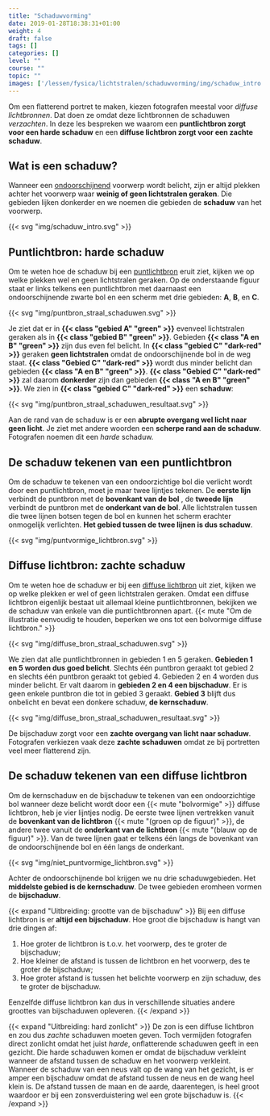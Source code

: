 ```yaml
---
title: "Schaduwvorming"
date: 2019-01-28T18:38:31+01:00
weight: 4
draft: false
tags: []
categories: []
level: ""
course: ""
topic: ""
images: ['/lessen/fysica/lichtstralen/schaduwvorming/img/schaduw_intro.png', '/lessen/fysica/lichtstralen/schaduwvorming/img/puntbron_straal_schaduwen.png', '/lessen/fysica/lichtstralen/schaduwvorming/img/puntbron_straal_schaduwen_resultaat.png', '/lessen/fysica/lichtstralen/schaduwvorming/img/puntvormige_lichtbron.png', '/lessen/fysica/lichtstralen/schaduwvorming/img/diffuse_bron_straal_schaduwen.png', '/lessen/fysica/lichtstralen/schaduwvorming/img/diffuse_bron_straal_schaduwen_resultaat.png', '/lessen/fysica/lichtstralen/schaduwvorming/img/niet_puntvormige_lichtbron.png']
---
```

Om een flatterend portret te maken, kiezen fotografen meestal voor *diffuse
lichtbronnen*. Dat doen ze omdat deze lichtbronnen de schaduwen *verzachten*.
In deze les bespreken we waarom een **puntlichtbron zorgt voor een harde
schaduw** en een **diffuse lichtbron zorgt voor een zachte schaduw**.

## Wat is een schaduw?
Wanneer een [ondoorschijnend](../absorberen_reflecteren_doorlaten#licht-doorlaten)
voorwerp wordt belicht, zijn er altijd plekken achter
het voorwerp waar **weinig of geen lichtstralen geraken**. Die gebieden lijken
donkerder en we noemen die gebieden de **schaduw** van het voorwerp.

{{< svg "img/schaduw_intro.svg" >}}

## Puntlichtbron: harde schaduw
Om te weten hoe de schaduw bij een
[puntlichtbron](../lichtbronnen#puntvormige-en-diffuse-lichtbronnen) eruit
ziet, kijken we op welke plekken wel en geen lichtstralen geraken. Op de
onderstaande figuur staat er links telkens een puntlichtbron met daarnaast een
ondoorschijnende zwarte bol en een scherm met drie gebieden: **A**, **B**, en
**C**.

{{< svg "img/puntbron_straal_schaduwen.svg" >}}

Je ziet dat er in **{{< class "gebied A" "green" >}}** evenveel lichtstralen
geraken als in **{{< class "gebied B" "green" >}}**. Gebieden **{{< class "A en B" "green" >}}** zijn dus even fel belicht. In
**{{< class "gebied C" "dark-red" >}}** geraken **geen lichtstralen** omdat de
ondoorschijnende bol in de weg staat.
**{{< class "Gebied C" "dark-red" >}}** wordt dus minder belicht dan gebieden
**{{< class "A en B" "green" >}}**. **{{< class "Gebied C" "dark-red" >}}** zal
daarom **donkerder** zijn dan gebieden
**{{< class "A en B" "green" >}}**. We zien in
**{{< class "gebied C" "dark-red" >}}** een **schaduw**:

{{< svg "img/puntbron_straal_schaduwen_resultaat.svg" >}}

Aan de rand van de schaduw is er een **abrupte overgang wel licht naar geen
licht**. Je ziet met andere woorden een **scherpe rand aan de schaduw**.
Fotografen noemen dit een *harde* schaduw.

## De schaduw tekenen van een puntlichtbron
Om de schaduw te tekenen van een ondoorzichtige bol die verlicht wordt door een
puntlichtbron, moet je maar twee lijntjes tekenen. De **eerste lijn** verbindt
de puntbron met de **bovenkant van de bol** , de **tweede lijn** verbindt de
puntbron met de **onderkant van de bol**. Alle lichtstralen tussen die twee
lijnen botsen tegen de bol en kunnen het scherm erachter onmogelijk verlichten.
**Het gebied tussen de twee lijnen is dus schaduw**.

{{< svg "img/puntvormige_lichtbron.svg" >}}

## Diffuse lichtbron: zachte schaduw
Om te weten hoe de schaduw er bij een
[diffuse lichtbron](../lichtbronnen#puntvormige-en-diffuse-lichtbronnen)
uit ziet, kijken we op welke plekken er wel of geen lichtstralen geraken.
Omdat een diffuse lichtbron eigenlijk bestaat uit allemaal
kleine puntlichtbronnen, bekijken we de schaduw van enkele van die
puntlichtbronnen apart.
{{< mute "Om de illustratie eenvoudig te houden, beperken we ons tot een bolvormige diffuse lichtbron." >}}

{{< svg "img/diffuse_bron_straal_schaduwen.svg" >}}

We zien dat alle puntlichtbronnen in gebieden 1 en 5 geraken. **Gebieden 1 en 5
worden dus goed belicht**.
Slechts één puntbron geraakt tot gebied 2
en slechts één puntbron geraakt tot gebied 4.
Gebieden 2 en 4 worden dus minder belicht. Er valt daarom in **gebieden 2 en 4
een bijschaduw**. Er is geen enkele puntbron die tot in gebied 3 geraakt.
**Gebied 3** blijft dus onbelicht en bevat een donkere schaduw, **de kernschaduw**.

{{< svg "img/diffuse_bron_straal_schaduwen_resultaat.svg" >}}

De bijschaduw zorgt voor een **zachte overgang van licht naar schaduw**.
Fotografen verkiezen vaak deze **zachte schaduwen** omdat ze bij portretten
veel meer flatterend zijn.

## De schaduw tekenen van een diffuse lichtbron
Om de kernschaduw en de bijschaduw te tekenen van een ondoorzichtige bol
wanneer deze belicht wordt door een {{< mute "bolvormige" >}} diffuse
lichtbron, heb je vier lijntjes nodig. De eerste twee lijnen vertrekken vanuit
de **bovenkant van de lichtbron** {{< mute "(groen op de figuur)" >}}, de andere
twee vanuit de **onderkant van de lichtbron** {{< mute "(blauw op de figuur)" >}}.
Van de twee lijnen gaat er telkens één langs de bovenkant van de
ondoorschijnende bol en één langs de onderkant.

{{< svg "img/niet_puntvormige_lichtbron.svg" >}}

Achter de ondoorschijnende bol krijgen we nu drie schaduwgebieden. Het **middelste
gebied is de kernschaduw**. De twee gebieden eromheen vormen de **bijschaduw**.

{{< expand "Uitbreiding: grootte van de bijschaduw" >}}
Bij een diffuse lichtbron is er **altijd een bijschaduw**. Hoe groot die bijschaduw is hangt van drie dingen af:

1. Hoe groter de lichtbron is t.o.v. het voorwerp, des te groter de bijschaduw;
2. Hoe kleiner de afstand is tussen de lichtbron en het voorwerp, des te groter de bijschaduw;
3. Hoe groter afstand is tussen het belichte voorwerp en zijn schaduw, des te groter de bijschaduw.

Eenzelfde diffuse lichtbron kan dus in verschillende situaties andere groottes
van bijschaduwen opleveren.
{{< /expand >}}

{{< expand "Uitbreiding: hard zonlicht" >}}
De zon is een diffuse lichtbron en zou dus *zachte* schaduwen moeten geven.
Toch vermijden fotografen direct zonlicht omdat het juist *harde*,
onflatterende schaduwen geeft in een gezicht. Die harde schaduwen komen er
omdat de bijschaduw verkleint wanneer de afstand tussen de schaduw en het
voorwerp verkleint. Wanneer de schaduw van een neus valt op de wang van het
gezicht, is er amper een bijschaduw omdat de afstand tussen de neus en de wang
heel klein is. De afstand tussen de maan en de aarde, daarentegen, is heel groot
waardoor er bij een zonsverduistering wel een grote bijschaduw is.
{{< /expand >}}
